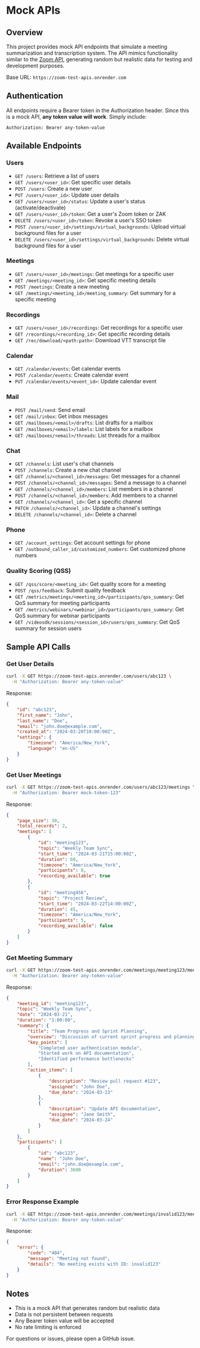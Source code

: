 # Mock APIs

## Overview

This project provides mock API endpoints that simulate a meeting summarization and transcription system. The API mimics functionality similar to the [Zoom API](https://developers.zoom.us/docs/api/), generating random but realistic data for testing and development purposes.

Base URL: `https://zoom-test-apis.onrender.com`

## Authentication

All endpoints require a Bearer token in the Authorization header. Since this is a mock API, **any token value will work**. Simply include:
```
Authorization: Bearer any-token-value
```

## Available Endpoints

### Users
- `GET /users`: Retrieve a list of users
- `GET /users/<user_id>`: Get specific user details
- `POST /users`: Create a new user
- `PUT /users/<user_id>`: Update user details
- `GET /users/<user_id>/status`: Update a user's status (activate/deactivate)
- `GET /users/<user_id>/token`: Get a user's Zoom token or ZAK
- `DELETE /users/<user_id>/token`: Revoke a user's SSO token
- `POST /users/<user_id>/settings/virtual_backgrounds`: Upload virtual background files for a user
- `DELETE /users/<user_id>/settings/virtual_backgrounds`: Delete virtual background files for a user

### Meetings
- `GET /users/<user_id>/meetings`: Get meetings for a specific user
- `GET /meetings/<meeting_id>`: Get specific meeting details
- `POST /meetings`: Create a new meeting
- `GET /meetings/<meeting_id>/meeting_summary`: Get summary for a specific meeting

### Recordings
- `GET /users/<user_id>/recordings`: Get recordings for a specific user
- `GET /recordings/<recording_id>`: Get specific recording details
- `GET /rec/download/<path:path>`: Download VTT transcript file

### Calendar
- `GET /calendar/events`: Get calendar events
- `POST /calendar/events`: Create calendar event
- `PUT /calendar/events/<event_id>`: Update calendar event

### Mail
- `POST /mail/send`: Send email
- `GET /mail/inbox`: Get inbox messages
- `GET /mailboxes/<email>/drafts`: List drafts for a mailbox
- `GET /mailboxes/<email>/labels`: List labels for a mailbox
- `GET /mailboxes/<email>/threads`: List threads for a mailbox

### Chat
- `GET /channels`: List user's chat channels
- `POST /channels`: Create a new chat channel
- `GET /channels/<channel_id>/messages`: Get messages for a channel
- `POST /channels/<channel_id>/messages`: Send a message to a channel
- `GET /channels/<channel_id>/members`: List members in a channel
- `POST /channels/<channel_id>/members`: Add members to a channel
- `GET /channels/<channel_id>`: Get a specific channel
- `PATCH /channels/<channel_id>`: Update a channel's settings
- `DELETE /channels/<channel_id>`: Delete a channel

### Phone
- `GET /account_settings`: Get account settings for phone
- `GET /outbound_caller_id/customized_numbers`: Get customized phone numbers

### Quality Scoring (QSS)
- `GET /qss/score/<meeting_id>`: Get quality score for a meeting
- `POST /qss/feedback`: Submit quality feedback
- `GET /metrics/meetings/<meeting_id>/participants/qos_summary`: Get QoS summary for meeting participants
- `GET /metrics/webinars/<webinar_id>/participants/qos_summary`: Get QoS summary for webinar participants
- `GET /videosdk/sessions/<session_id>/users/qos_summary`: Get QoS summary for session users

## Sample API Calls

### Get User Details
```bash
curl -X GET https://zoom-test-apis.onrender.com/users/abc123 \
  -H "Authorization: Bearer any-token-value"
```

Response:
```json
{
    "id": "abc123",
    "first_name": "John",
    "last_name": "Doe",
    "email": "john.doe@example.com",
    "created_at": "2024-03-20T10:00:00Z",
    "settings": {
        "timezone": "America/New_York",
        "language": "en-US"
    }
}
```

### Get User Meetings
```bash
curl -X GET https://zoom-test-apis.onrender.com/users/abc123/meetings \
  -H "Authorization: Bearer mock-token-123"
```

Response:
```json
{
    "page_size": 30,
    "total_records": 2,
    "meetings": [
        {
            "id": "meeting123",
            "topic": "Weekly Team Sync",
            "start_time": "2024-03-21T15:00:00Z",
            "duration": 60,
            "timezone": "America/New_York",
            "participants": 8,
            "recording_available": true
        },
        {
            "id": "meeting456",
            "topic": "Project Review",
            "start_time": "2024-03-22T14:00:00Z",
            "duration": 45,
            "timezone": "America/New_York",
            "participants": 5,
            "recording_available": false
        }
    ]
}
```

### Get Meeting Summary
```bash
curl -X GET https://zoom-test-apis.onrender.com/meetings/meeting123/meeting_summary \
  -H "Authorization: Bearer any-token-value"
```

Response:
```json
{
    "meeting_id": "meeting123",
    "topic": "Weekly Team Sync",
    "date": "2024-03-21",
    "duration": "1:00:00",
    "summary": {
        "title": "Team Progress and Sprint Planning",
        "overview": "Discussion of current sprint progress and planning for next sprint",
        "key_points": [
            "Completed user authentication module",
            "Started work on API documentation",
            "Identified performance bottlenecks"
        ],
        "action_items": [
            {
                "description": "Review pull request #123",
                "assignee": "John Doe",
                "due_date": "2024-03-23"
            },
            {
                "description": "Update API documentation",
                "assignee": "Jane Smith",
                "due_date": "2024-03-24"
            }
        ]
    },
    "participants": [
        {
            "id": "abc123",
            "name": "John Doe",
            "email": "john.doe@example.com",
            "duration": 3600
        }
    ]
}
```

### Error Response Example
```bash
curl -X GET https://zoom-test-apis.onrender.com/meetings/invalid123/meeting_summary \
  -H "Authorization: Bearer any-token-value"
```

Response:
```json
{
    "error": {
        "code": "404",
        "message": "Meeting not found",
        "details": "No meeting exists with ID: invalid123"
    }
}
```

## Notes

- This is a mock API that generates random but realistic data
- Data is not persistent between requests
- Any Bearer token value will be accepted
- No rate limiting is enforced

For questions or issues, please open a GitHub issue.